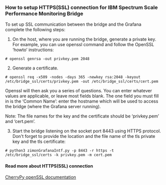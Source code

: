 ### How to setup HTTPS(SSL) connection for IBM Spectrum Scale Performance Monitoring Bridge

To set up SSL communication between the bridge and the Grafana complete the following steps:


1. On the host, where you are running the bridge, generate a private key. For example, you can use openssl command and follow the OpenSSL ‘howto’ instructions:

```shell
# openssl genrsa -out privkey.pem 2048
```


2. Generate a certificate.

```shell
# openssl req -x509 -nodes -days 365 -newkey rsa:2048 -keyout /etc/bridge_ssl/certs/privkey.pem -out /etc/bridge_ssl/certs/cert.pem
```

Openssl will then ask you a series of questions. You can enter whatever values are applicable, or leave most fields blank. The one field you must fill in is the ‘Common Name’: enter the hostname which will be used to access the bridge (where the Grafana server running).

Note: The file names for the key and the certificate should be ‘privkey.pem’ and ‘cert.pem’.


3. Start the bridge listening on the socket port 8443 using HTTPS protocol. Don't forget to provide the location and the file name of the tls private key and the tls certificate:

```shell
# python3 zimonGrafanaIntf.py -p 8443 -r https -t /etc/bridge_ssl/certs -k privkey.pem -m cert.pem
```


#### Read more about HTTPS(SSL) connection
 [CherryPy openSSL documentation](https://docs.cherrypy.org/en/latest/deploy.html#ssl-support)
